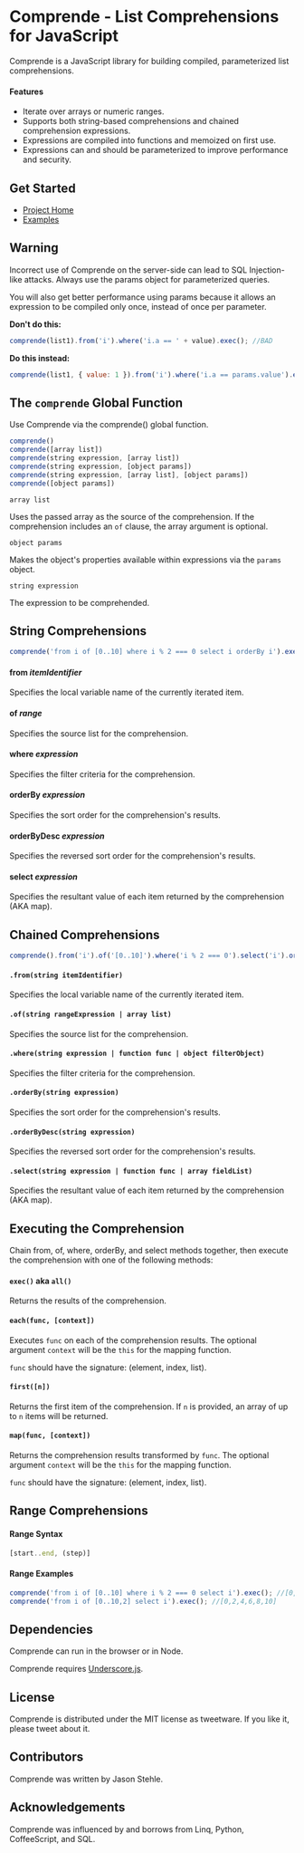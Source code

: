 # Comprende - List Comprehensions for JavaScript

Comprende is a JavaScript library for building compiled, parameterized list comprehensions.

#### Features
* Iterate over arrays or numeric ranges.
* Supports both string-based comprehensions and chained comprehension expressions.
* Expressions are compiled into functions and memoized on first use.
* Expressions can and should be parameterized to improve performance and security.

## Get Started

* [Project Home](http://www.codistic.com/projects/comprende/)
* [Examples](http://www.codistic.com/projects/comprende/examples/)


## Warning

Incorrect use of Comprende on the server-side can lead to SQL Injection-like attacks. Always use the params object for parameterized queries.

You will also get better performance using params because it allows an expression to be compiled only once, instead of once per parameter.

**Don't do this:**

```javascript
comprende(list1).from('i').where('i.a == ' + value).exec(); //BAD
```

**Do this instead:**
```javascript
comprende(list1, { value: 1 }).from('i').where('i.a == params.value').exec(); //GOOD
```


## The `comprende` Global Function

Use Comprende via the comprende() global function.

```javascript
comprende()
comprende([array list])
comprende(string expression, [array list])
comprende(string expression, [object params])
comprende(string expression, [array list], [object params])
comprende([object params])
```

```array list```

Uses the passed array as the source of the comprehension. If the comprehension includes an ```of``` clause, the array argument is optional.

```object params```

Makes the object's properties available within expressions via the ```params``` object.

```string expression```

The expression to be comprehended.


## String Comprehensions

```javascript
comprende('from i of [0..10] where i % 2 === 0 select i orderBy i').exec();
```

#### from _itemIdentifier_
Specifies the local variable name of the currently iterated item.
#### of _range_
Specifies the source list for the comprehension.
#### where _expression_
Specifies the filter criteria for the comprehension.
#### orderBy _expression_
Specifies the sort order for the comprehension's results.
#### orderByDesc _expression_
Specifies the reversed sort order for the comprehension's results.
#### select _expression_
Specifies the resultant value of each item returned by the comprehension (AKA map).

## Chained Comprehensions

```javascript
comprende().from('i').of('[0..10]').where('i % 2 === 0').select('i').orderBy('i').exec()
```

#### `.from(string itemIdentifier)`
Specifies the local variable name of the currently iterated item.
#### `.of(string rangeExpression | array list)`
Specifies the source list for the comprehension.
#### `.where(string expression | function func | object filterObject)`
Specifies the filter criteria for the comprehension.
#### `.orderBy(string expression)`
Specifies the sort order for the comprehension's results.
#### `.orderByDesc(string expression)`
Specifies the reversed sort order for the comprehension's results.
#### `.select(string expression | function func | array fieldList)`
Specifies the resultant value of each item returned by the comprehension (AKA map).

## Executing the Comprehension

Chain from, of, where, orderBy, and select methods together, then execute the comprehension with one of the following methods:

#### `exec()` aka `all()`

Returns the results of the comprehension.

#### ```each(func, [context])```

Executes ```func``` on each of the comprehension results. The optional argument ```context``` will be the ```this``` for the mapping function.

```func``` should have the signature: (element, index, list).

#### ```first([n])```

Returns the first item of the comprehension. If ```n``` is provided, an array of up to ```n``` items will be returned.

#### ```map(func, [context])```

Returns the comprehension results transformed by ```func```. The optional argument ```context``` will be the ```this``` for the mapping function.

```func``` should have the signature: (element, index, list).

## Range Comprehensions

#### Range Syntax

```javascript
[start..end, (step)]
```

#### Range Examples

```javascript
comprende('from i of [0..10] where i % 2 === 0 select i').exec(); //[0,2,4,6,8,10]
comprende('from i of [0..10,2] select i').exec(); //[0,2,4,6,8,10]
```

## Dependencies
Comprende can run in the browser or in Node.

Comprende requires [Underscore.js](http://underscorejs.org).

## License
Comprende is distributed under the MIT license as tweetware. If you like it, please tweet about it.

## Contributors
Comprende was written by Jason Stehle.

## Acknowledgements
Comprende was influenced by and borrows from Linq, Python, CoffeeScript, and SQL.

